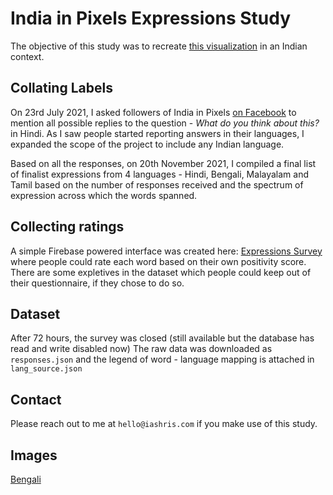 # India in Pixels Expressions Study
The objective of this study was to recreate [this visualization](https://www.visualcapitalist.com/word-sentiment-scale/) in an Indian context.

## Collating Labels
On 23rd July 2021, I asked followers of India in Pixels [on Facebook](https://www.facebook.com/permalink.php?story_fbid=1426757271032552&id=772316443143308) to mention all possible replies
to the question - *What do you think about this?* in Hindi. As I saw people started reporting answers in their languages, I expanded the scope of the project to include any Indian language.

Based on all the responses, on 20th November 2021, I compiled a final list of finalist expressions from 4 languages - Hindi, Bengali, Malayalam and Tamil based on the number of responses received and the spectrum of expression across which the words spanned.

## Collecting ratings
A simple Firebase powered interface was created here: [Expressions Survey](https://indiainpixels.github.io/expressions) where people could rate each word based on their own positivity score. There are some expletives in the dataset which people could keep out of their questionnaire, if they chose to do so.

## Dataset
After 72 hours, the survey was closed (still available but the database has read and write disabled now) The raw data was downloaded as `responses.json` and the legend of word - language mapping is attached in `lang_source.json`

## Contact
Please reach out to me at `hello@iashris.com` if you make use of this study.

## Images

[Bengali](https://github.com/indiainpixels/jhakkas/blob/main/Bangla-Expressions.jpg)
